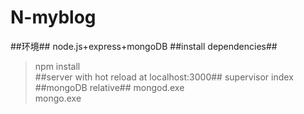 # N-myblog</br>
##环境##
node.js+express+mongoDB
##install dependencies##
>npm install</br>
##server with hot reload at localhost:3000##
>supervisor index</br>
##mongoDB relative##
>mongod.exe</br>
>mongo.exe</br>
